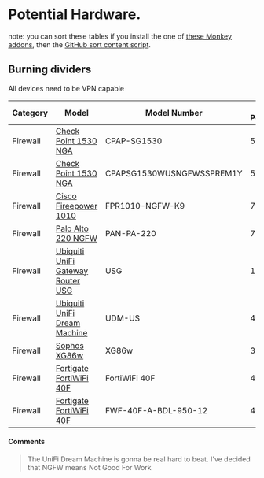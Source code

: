 # Potential Hardware.
note: you can sort these tables if you install the one of [these Monkey addons](https://github.com/Mottie/GitHub-userscripts#installation), then the [GitHub sort content script](https://github.com/Mottie/GitHub-userscripts).

## Burning dividers
All devices need to be VPN capable

| Category | Model | Model Number | L Ports | W Ports | Wifi | Support Plan | Price |
|--------------|-------|--------------|---------|---------|------|--------------|-------|
| Firewall | [Check Point 1530 NGA](https://www.checkfirewalls.com/1530.asp) | CPAP-SG1530 | 5 | 1 | N | N | [$543.99](https://www.cdw.com/product/check-point-1530-appliance-security-appliance/6006195?pfm=srh) |
| Firewall | [Check Point 1530 NGA](https://www.checkfirewalls.com/1530.asp) | CPAPSG1530WUSNGFWSSPREM1Y | 5 | 1 | Y | Y | [$779.99](https://www.cdw.com/product/check-point-1530-appliance-security-appliance-with-1-year-next-generati/6090059?pfm=srh) |
| Firewall | [Cisco Fireepower 1010](https://www.cisco.com/c/en/us/products/security/firepower-1000-series/index.html#~why-cisco) | FPR1010-NGFW-K9 | 7 | 1 | N | Y | [$636.97](https://www.cdw.com/product/cisco-firepower-1010-next-generation-firewall-firewall/5617293?pfm=srh) |
| Firewall | [Palo Alto 220 NGFW](https://www.paloaltonetworks.com/network-security/next-generation-firewall/pa-220) | PAN-PA-220 | 7 | 1 | N | Y | [$1400](https://www.reddit.com/r/paloaltonetworks/comments/72x1pe/wheres_the_best_place_to_buy_a_pa220_for_home/) |
| Firewall | [Ubiquiti UniFi Gateway Router USG](https://www.ui.com/unifi-routing/usg/) | USG | 1.5 | 1.5 | N | N | [$146](https://www.cdw.com/product/ubiquiti-unifi-usg-security-appliance/3592015?pfm=srh) |
| Firewall | [Ubiquiti UniFi Dream Machine](https://store.ui.com/collections/unifi-network-routing-switching/products/unifi-dream-machine) | UDM-US | 4 | 1 | Y | N | [$331](https://www.cdw.com/product/ubiquiti-unifi-dream-machine-wireless-router-802.11a-b-g-n-ac-wave-2/5840138?pfm=srh) |
| Firewall | [Sophos XG86w](https://www.sophos.com/en-us/products/next-gen-firewall/tech-specs.aspx#DesktopModels) | XG86w | 3 | 1 | Y | Y | [$498.40](https://www.amazon.com/Sohos-XG-86W-EnterpriseProtect-EnterpriseGuard/dp/B07S462YKB) |
| Firewall | [Fortigate FortiWiFi 40F](https://www.fortinet.com/content/dam/fortinet/assets/data-sheets/fortigate-fortiwifi-40f-series.pdf) | FortiWiFi 40F | 4 | 1 | Y | N | [$429.99](https://www.cdw.com/product/fortinet-fortiwifi-40f-security-appliance/6084831?pfm=srh) |
| Firewall | [Fortigate FortiWiFi 40F](https://www.fortinet.com/content/dam/fortinet/assets/data-sheets/fortigate-fortiwifi-40f-series.pdf) | FWF-40F-A-BDL-950-12 | 4 | 1 | Y | Y | [$693.99](https://www.cdw.com/product/fortinet-fortiwifi-40f-security-appliance-with-1-year-forticare-24x7-se/6253093?pfm=srh) |


#### Comments
> The UniFi Dream Machine is gonna be real hard to beat.
> I've decided that NGFW means Not Good For Work
